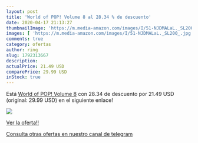 ```yaml
---
layout: post
title: 'World of POP! Volume 8 al 28.34 % de descuento'
date: 2020-04-17 21:13:27
thumbnailImage: 'https://m.media-amazon.com/images/I/51-NJDMALaL._SL200_.jpg'
images: [ 'https://m.media-amazon.com/images/I/51-NJDMALaL._SL200_.jpg' ]
comments: true
category: ofertas
author: ring
slug: 1792313667
description:
actualPrice: 21.49 USD
comparePrice: 29.99 USD
inStock: true
---
```


Está [World of POP! Volume 8](https://www.amazon.com/dp/1792313667/?tag=redken08-20) con 28.34 de descuento por 21.49 USD (original: 29.99 USD) en el siguiente enlace!

[![](https://m.media-amazon.com/images/I/51-NJDMALaL._SL200_.jpg)](https://www.amazon.com/dp/1792313667/?tag=redken08-20)

[Ver la oferta!!](https://www.amazon.com/dp/1792313667/?tag=redken08-20)

[Consulta otras ofertas en nuestro canal de telegram](https://t.me/s/ofertas25)
